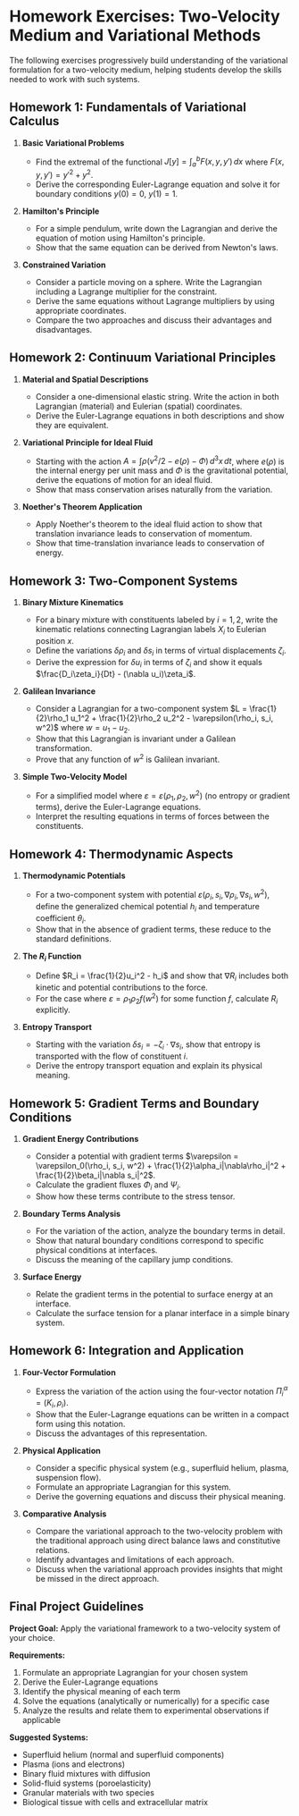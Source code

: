 # Homework Exercises: Two-Velocity Medium and Variational Methods

The following exercises progressively build understanding of the variational formulation for a two-velocity medium, helping students develop the skills needed to work with such systems.

## Homework 1: Fundamentals of Variational Calculus

1. **Basic Variational Problems**
   - Find the extremal of the functional $J[y] = \int_a^b F(x,y,y')\,dx$ where $F(x,y,y') = y'^2 + y^2$.
   - Derive the corresponding Euler-Lagrange equation and solve it for boundary conditions $y(0) = 0$, $y(1) = 1$.

2. **Hamilton's Principle**
   - For a simple pendulum, write down the Lagrangian and derive the equation of motion using Hamilton's principle.
   - Show that the same equation can be derived from Newton's laws.

3. **Constrained Variation**
   - Consider a particle moving on a sphere. Write the Lagrangian including a Lagrange multiplier for the constraint.
   - Derive the same equations without Lagrange multipliers by using appropriate coordinates.
   - Compare the two approaches and discuss their advantages and disadvantages.

## Homework 2: Continuum Variational Principles

1. **Material and Spatial Descriptions**
   - Consider a one-dimensional elastic string. Write the action in both Lagrangian (material) and Eulerian (spatial) coordinates.
   - Derive the Euler-Lagrange equations in both descriptions and show they are equivalent.

2. **Variational Principle for Ideal Fluid**
   - Starting with the action $A = \int \rho(v^2/2 - e(\rho) - \Phi)\,d^3x\,dt$, where $e(\rho)$ is the internal energy per unit mass and $\Phi$ is the gravitational potential, derive the equations of motion for an ideal fluid.
   - Show that mass conservation arises naturally from the variation.

3. **Noether's Theorem Application**
   - Apply Noether's theorem to the ideal fluid action to show that translation invariance leads to conservation of momentum.
   - Show that time-translation invariance leads to conservation of energy.

## Homework 3: Two-Component Systems

1. **Binary Mixture Kinematics**
   - For a binary mixture with constituents labeled by $i=1,2$, write the kinematic relations connecting Lagrangian labels $X_i$ to Eulerian position $x$.
   - Define the variations $\delta\rho_i$ and $\delta s_i$ in terms of virtual displacements $\zeta_i$.
   - Derive the expression for $\delta u_i$ in terms of $\zeta_i$ and show it equals $\frac{D_i\zeta_i}{Dt} - (\nabla u_i)\zeta_i$.

2. **Galilean Invariance**
   - Consider a Lagrangian for a two-component system $L = \frac{1}{2}\rho_1 u_1^2 + \frac{1}{2}\rho_2 u_2^2 - \varepsilon(\rho_i, s_i, w^2)$ where $w = u_1 - u_2$.
   - Show that this Lagrangian is invariant under a Galilean transformation.
   - Prove that any function of $w^2$ is Galilean invariant.

3. **Simple Two-Velocity Model**
   - For a simplified model where $\varepsilon = \varepsilon(\rho_1, \rho_2, w^2)$ (no entropy or gradient terms), derive the Euler-Lagrange equations.
   - Interpret the resulting equations in terms of forces between the constituents.

## Homework 4: Thermodynamic Aspects

1. **Thermodynamic Potentials**
   - For a two-component system with potential $\varepsilon(\rho_i, s_i, \nabla\rho_i, \nabla s_i, w^2)$, define the generalized chemical potential $h_i$ and temperature coefficient $\theta_i$.
   - Show that in the absence of gradient terms, these reduce to the standard definitions.

2. **The $R_i$ Function**
   - Define $R_i = \frac{1}{2}u_i^2 - h_i$ and show that $\nabla R_i$ includes both kinetic and potential contributions to the force.
   - For the case where $\varepsilon = \rho_1 \rho_2 f(w^2)$ for some function $f$, calculate $R_i$ explicitly.

3. **Entropy Transport**
   - Starting with the variation $\delta s_i = -\zeta_i \cdot \nabla s_i$, show that entropy is transported with the flow of constituent $i$.
   - Derive the entropy transport equation and explain its physical meaning.

## Homework 5: Gradient Terms and Boundary Conditions

1. **Gradient Energy Contributions**
   - Consider a potential with gradient terms $\varepsilon = \varepsilon_0(\rho_i, s_i, w^2) + \frac{1}{2}\alpha_i|\nabla\rho_i|^2 + \frac{1}{2}\beta_i|\nabla s_i|^2$.
   - Calculate the gradient fluxes $\Phi_i$ and $\Psi_i$.
   - Show how these terms contribute to the stress tensor.

2. **Boundary Terms Analysis**
   - For the variation of the action, analyze the boundary terms in detail.
   - Show that natural boundary conditions correspond to specific physical conditions at interfaces.
   - Discuss the meaning of the capillary jump conditions.

3. **Surface Energy**
   - Relate the gradient terms in the potential to surface energy at an interface.
   - Calculate the surface tension for a planar interface in a simple binary system.

## Homework 6: Integration and Application

1. **Four-Vector Formulation**
   - Express the variation of the action using the four-vector notation $\Pi_i^\alpha = (K_i, \rho_i)$.
   - Show that the Euler-Lagrange equations can be written in a compact form using this notation.
   - Discuss the advantages of this representation.

2. **Physical Application**
   - Consider a specific physical system (e.g., superfluid helium, plasma, suspension flow).
   - Formulate an appropriate Lagrangian for this system.
   - Derive the governing equations and discuss their physical meaning.

3. **Comparative Analysis**
   - Compare the variational approach to the two-velocity problem with the traditional approach using direct balance laws and constitutive relations.
   - Identify advantages and limitations of each approach.
   - Discuss when the variational approach provides insights that might be missed in the direct approach.

## Final Project Guidelines

**Project Goal:** Apply the variational framework to a two-velocity system of your choice.

**Requirements:**
1. Formulate an appropriate Lagrangian for your chosen system
2. Derive the Euler-Lagrange equations
3. Identify the physical meaning of each term
4. Solve the equations (analytically or numerically) for a specific case
5. Analyze the results and relate them to experimental observations if applicable

**Suggested Systems:**
- Superfluid helium (normal and superfluid components)
- Plasma (ions and electrons)
- Binary fluid mixtures with diffusion
- Solid-fluid systems (poroelasticity)
- Granular materials with two species
- Biological tissue with cells and extracellular matrix
